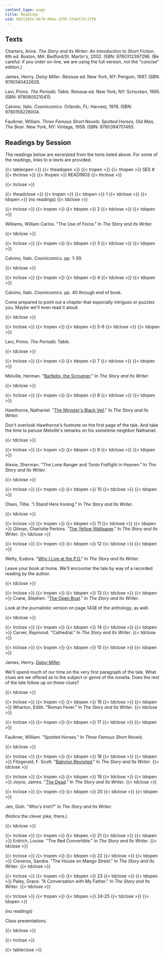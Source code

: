 ```yaml
---
content_type: page
title: Readings
uid: 0d21185e-bb78-094a-3795-53a6f22c17f6
---
```


Texts
-----

Charters, Anne. _The Story and Its Writer: An Introduction to Short Fiction_. 6th ed. Boston, MA: Bedford/St. Martin's, 2002. ISBN: 9780312397296. (Be careful: if you order on-line, we are using the full version, not the "concise" edition.)

James, Henry. _Daisy Miller_. Reissue ed. New York, NY: Penguin, 1987. ISBN: 9780140432626.

Levi, Primo. _The Periodic Table_. Reissue ed. New York, NY: Schocken, 1995. ISBN: 9780805210415.

Calvino, Italo. _Cosmicomics_. Orlando, FL: Harvest, 1976. ISBN: 9780156226004.

Faulkner, William. _Three Famous Short Novels: Spotted Horses, Old Man, The Bear_. New York, NY: Vintage, 1958. ISBN: 9780394701493.

Readings by Session
-------------------

The readings below are excerpted from the texts listed above. For some of the readings, links to e-texts are provided.

{{< tableopen >}}
{{< theadopen >}}
{{< tropen >}}
{{< thopen >}}
SES #
{{< thclose >}}
{{< thopen >}}
READINGS
{{< thclose >}}

{{< trclose >}}

{{< theadclose >}}
{{< tropen >}}
{{< tdopen >}}
1
{{< tdclose >}}
{{< tdopen >}}
(no readings)
{{< tdclose >}}

{{< trclose >}}
{{< tropen >}}
{{< tdopen >}}
2
{{< tdclose >}}
{{< tdopen >}}


Williams, William Carlos. "The Use of Force." In _The Story and Its Writer._


{{< tdclose >}}

{{< trclose >}}
{{< tropen >}}
{{< tdopen >}}
3
{{< tdclose >}}
{{< tdopen >}}


Calvino, Italo. _Cosmicomics._ pp. 1-39.


{{< tdclose >}}

{{< trclose >}}
{{< tropen >}}
{{< tdopen >}}
4
{{< tdclose >}}
{{< tdopen >}}


Calvino, Italo. _Cosmicomics._ pp. 40 through end of book.

Come prepared to point out a chapter that especially intrigues or puzzles you. Maybe we'll even read it aloud.


{{< tdclose >}}

{{< trclose >}}
{{< tropen >}}
{{< tdopen >}}
5-6
{{< tdclose >}}
{{< tdopen >}}


Levi, Primo. _The Periodic Table._


{{< tdclose >}}

{{< trclose >}}
{{< tropen >}}
{{< tdopen >}}
7
{{< tdclose >}}
{{< tdopen >}}


Melville, Herman. "[Bartleby, the Scrivener](http://www.gutenberg.org/etext/11231)." In _The Story and Its Writer._


{{< tdclose >}}

{{< trclose >}}
{{< tropen >}}
{{< tdopen >}}
8
{{< tdclose >}}
{{< tdopen >}}


Hawthorne, Nathaniel. "[The Minister's Black Veil](http://www.enotes.com/topics/ministers-black-veil/critical-essays/ministers-black-veil)." In _The Story and Its Writer._

Don't overlook Hawthorne's footnote on the first page of the tale. And take the time to peruse Melville's remarks on his sometime neighbor Nathaniel.


{{< tdclose >}}

{{< trclose >}}
{{< tropen >}}
{{< tdopen >}}
9
{{< tdclose >}}
{{< tdopen >}}


Alexie, Sherman. "The Lone Ranger and Tonto Fistfight in Heaven." In _The Story and Its Writer._


{{< tdclose >}}

{{< trclose >}}
{{< tropen >}}
{{< tdopen >}}
10
{{< tdclose >}}
{{< tdopen >}}


Olsen, Tillie. "I Stand Here Ironing." In _The Story and Its Writer._


{{< tdclose >}}

{{< trclose >}}
{{< tropen >}}
{{< tdopen >}}
11
{{< tdclose >}}
{{< tdopen >}}
Gilman, Charlotte Perkins. "[The Yellow Wallpaper](http://www.gutenberg.org/etext/1952)." In _The Story and Its Writer_.
{{< tdclose >}}

{{< trclose >}}
{{< tropen >}}
{{< tdopen >}}
12
{{< tdclose >}}
{{< tdopen >}}


Welty, Eudora. "[Why I Live at the P.O.](http://art-bin.com/art/or_weltypostoff.html)" In _The Story and Its Writer._

Leave your book at home. We'll encounter the tale by way of a recorded reading by the author.


{{< tdclose >}}

{{< trclose >}}
{{< tropen >}}
{{< tdopen >}}
13
{{< tdclose >}}
{{< tdopen >}}
Crane, Stephen. "[The Open Boat](http://www.enotes.com/topics/open-boat)." In _The Story and Its Writer_.

Look at the journalistic version on page 1438 of the anthology, as well.


{{< tdclose >}}

{{< trclose >}}
{{< tropen >}}
{{< tdopen >}}
14
{{< tdclose >}}
{{< tdopen >}}
Carver, Raymond. "Cathedral." In _The Story and Its Writer_.
{{< tdclose >}}

{{< trclose >}}
{{< tropen >}}
{{< tdopen >}}
15
{{< tdclose >}}
{{< tdopen >}}


James, Henry. [_Daisy Miller_](http://www.gutenberg.org/files/208/208-h/208-h.htm).

We'll spend much of our time on the very first paragraph of the tale. What clues are we offered as to the subject or genre of the novella. Does the rest of the tale follow up on these clues?


{{< tdclose >}}

{{< trclose >}}
{{< tropen >}}
{{< tdopen >}}
16
{{< tdclose >}}
{{< tdopen >}}
Wharton, Edith. "Roman Fever." In _The Story and Its Writer_.
{{< tdclose >}}

{{< trclose >}}
{{< tropen >}}
{{< tdopen >}}
17
{{< tdclose >}}
{{< tdopen >}}


Faulkner, William. "Spotted Horses." In _Three Famous Short Novels._


{{< tdclose >}}

{{< trclose >}}
{{< tropen >}}
{{< tdopen >}}
18
{{< tdclose >}}
{{< tdopen >}}
Fitzgerald, F. Scott. "[Babylon Revisited](http://gutenberg.net.au/fsf/BABYLON-REVISITED.txt)." In _The Story and Its Writer_.
{{< tdclose >}}

{{< trclose >}}
{{< tropen >}}
{{< tdopen >}}
19
{{< tdclose >}}
{{< tdopen >}}
Joyce, James. "[The Dead](https://ebooks.adelaide.edu.au/j/joyce/james/j8d/chapter15.html)." In _The Story and Its Writer_.
{{< tdclose >}}

{{< trclose >}}
{{< tropen >}}
{{< tdopen >}}
20
{{< tdclose >}}
{{< tdopen >}}


Jen, Gish. "Who's Irish?" In _The Story and Its Writer_.

(Notice the clever joke, there.)


{{< tdclose >}}

{{< trclose >}}
{{< tropen >}}
{{< tdopen >}}
21
{{< tdclose >}}
{{< tdopen >}}
Erdrich, Louise. "The Red Convertible." In _The Story and Its Writer_.
{{< tdclose >}}

{{< trclose >}}
{{< tropen >}}
{{< tdopen >}}
22
{{< tdclose >}}
{{< tdopen >}}
Cisneros, Sandra. "The House on Mango Street." In _The Story and Its Writer_.
{{< tdclose >}}

{{< trclose >}}
{{< tropen >}}
{{< tdopen >}}
23
{{< tdclose >}}
{{< tdopen >}}
Paley, Grace. "A Conversation with My Father." In _The Story and Its Writer_.
{{< tdclose >}}

{{< trclose >}}
{{< tropen >}}
{{< tdopen >}}
24-25
{{< tdclose >}}
{{< tdopen >}}


(no readings)

Class presentations.


{{< tdclose >}}

{{< trclose >}}

{{< tableclose >}}